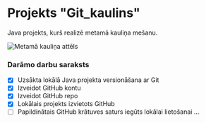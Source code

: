# Projekts "Git_kaulins"
Java projekts, kurš realizē metamā kauliņa mešanu.

![Metamā kauliņa attēls](https://play-lh.googleusercontent.com/H4_apRFjsieNHaRtqtQRiT87qILh9w-E9kI7MPbKBmvoomc3Q-uYLpy_kHMh1DwQrcI)

### **Darāmo darbu saraksts**
- [x] Uzsākta lokālā Java projekta versionāšana ar Git
- [x] Izveidot GitHub kontu
- [x] Izveidot GitHub repo
- [x] Lokālais projekts izvietots GitHub
- [ ] Papildinātais GitHub krātuves saturs iegūts lokālai lietošanai
...
